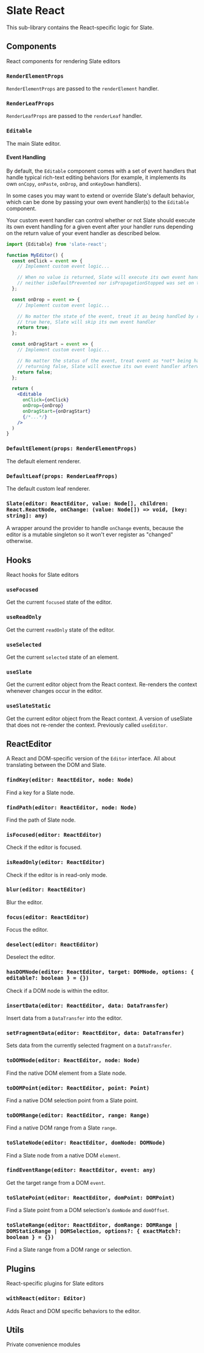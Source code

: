 # Slate React

This sub-library contains the React-specific logic for Slate.

## Components

React components for rendering Slate editors

### `RenderElementProps`

`RenderElementProps` are passed to the `renderElement` handler.

### `RenderLeafProps`

`RenderLeafProps` are passed to the `renderLeaf` handler.

### `Editable`

The main Slate editor.

#### Event Handling

By default, the `Editable` component comes with a set of event handlers that handle typical rich-text editing behaviors (for example, it implements its own `onCopy`, `onPaste`, `onDrop`, and `onKeyDown` handlers).

In some cases you may want to extend or override Slate's default behavior, which can be done by passing your own event handler(s) to the `Editable` component.

Your custom event handler can control whether or not Slate should execute its own event handling for a given event after your handler runs depending on the return value of your event handler as described below.

```jsx
import {Editable} from 'slate-react';

function MyEditor() {
  const onClick = event => {
    // Implement custom event logic...

    // When no value is returned, Slate will execute its own event handler when
    // neither isDefaultPrevented nor isPropagationStopped was set on the event
  };

  const onDrop = event => {
    // Implement custom event logic...

    // No matter the state of the event, treat it as being handled by returning
    // true here, Slate will skip its own event handler
    return true;
  };

  const onDragStart = event => {
    // Implement custom event logic...

    // No matter the status of the event, treat event as *not* being handled by
    // returning false, Slate will exectue its own event handler afterward
    return false;
  };

  return (
    <Editable
      onClick={onClick}
      onDrop={onDrop}
      onDragStart={onDragStart}
      {/*...*/}
    />
  )
}
```

### `DefaultElement(props: RenderElementProps)`

The default element renderer.

### `DefaultLeaf(props: RenderLeafProps)`

The default custom leaf renderer.

### `Slate(editor: ReactEditor, value: Node[], children: React.ReactNode, onChange: (value: Node[]) => void, [key: string]: any)`

A wrapper around the provider to handle `onChange` events, because the editor is a mutable singleton so it won't ever register as "changed" otherwise.

## Hooks

React hooks for Slate editors

### `useFocused`

Get the current `focused` state of the editor.

### `useReadOnly`

Get the current `readOnly` state of the editor.

### `useSelected`

Get the current `selected` state of an element.

### `useSlate`

Get the current editor object from the React context. Re-renders the context whenever changes occur in the editor.

### `useSlateStatic`

Get the current editor object from the React context. A version of useSlate that does not re-render the context. Previously called `useEditor`.

## ReactEditor

A React and DOM-specific version of the `Editor` interface. All about translating between the DOM and Slate.

### `findKey(editor: ReactEditor, node: Node)`

Find a key for a Slate node.

### `findPath(editor: ReactEditor, node: Node)`

Find the path of Slate node.

### `isFocused(editor: ReactEditor)`

Check if the editor is focused.

### `isReadOnly(editor: ReactEditor)`

Check if the editor is in read-only mode.

### `blur(editor: ReactEditor)`

Blur the editor.

### `focus(editor: ReactEditor)`

Focus the editor.

### `deselect(editor: ReactEditor)`

Deselect the editor.

### `hasDOMNode(editor: ReactEditor, target: DOMNode, options: { editable?: boolean } = {})`

Check if a DOM node is within the editor.

### `insertData(editor: ReactEditor, data: DataTransfer)`

Insert data from a `DataTransfer` into the editor.

### `setFragmentData(editor: ReactEditor, data: DataTransfer)`

Sets data from the currently selected fragment on a `DataTransfer`.

### `toDOMNode(editor: ReactEditor, node: Node)`

Find the native DOM element from a Slate node.

### `toDOMPoint(editor: ReactEditor, point: Point)`

Find a native DOM selection point from a Slate point.

### `toDOMRange(editor: ReactEditor, range: Range)`

Find a native DOM range from a Slate `range`.

### `toSlateNode(editor: ReactEditor, domNode: DOMNode)`

Find a Slate node from a native DOM `element`.

### `findEventRange(editor: ReactEditor, event: any)`

Get the target range from a DOM `event`.

### `toSlatePoint(editor: ReactEditor, domPoint: DOMPoint)`

Find a Slate point from a DOM selection's `domNode` and `domOffset`.

### `toSlateRange(editor: ReactEditor, domRange: DOMRange | DOMStaticRange | DOMSelection, options?: { exactMatch?: boolean } = {})`

Find a Slate range from a DOM range or selection.

## Plugins

React-specific plugins for Slate editors

### `withReact(editor: Editor)`

Adds React and DOM specific behaviors to the editor.

## Utils

Private convenience modules
